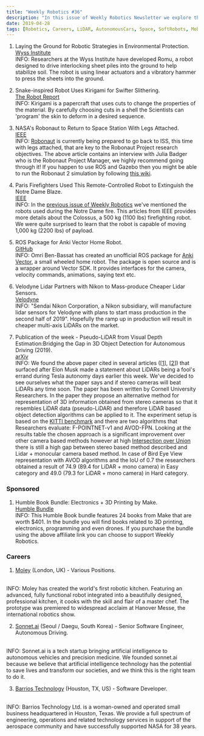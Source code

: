 ```yaml
---
title: "Weekly Robotics #36"
description: "In this issue of Weekly Robotics Newsletter we explore the hot topics of LiDARs, 3 different mobile robots and soft robotics. Enjoy!"
date: 2019-04-28
tags: [Robotics, Careers, LiDAR, AutonomousCars, Space, SoftRobots, MobileRobot, ROS]
---
```


1) Laying the Ground for Robotic Strategies in Environmental Protection.
<br>[Wyss Institute](https://wyss.harvard.edu/laying-the-ground-for-robotic-strategies-in-environmental-protection/)<br>
INFO: Researchers at the Wyss Institute have developed Romu, a robot designed to drive interlocking sheet piles into the ground to help stabilize soil. The robot is using linear actuators and a vibratory hammer to press the sheets into the ground.

2) Snake-inspired Robot Uses Kirigami for Swifter Slithering.
<br>[The Robot Report](https://www.therobotreport.com/snake-inspired-robot-uses-kirigami-for-swifter-slithering/)<br>
INFO: Kirigami is a papercraft that uses cuts to change the properties of the material. By carefully choosing cuts in a shell the Scientists can 'program' the skin to deform in a desired sequence.

3) NASA's Robonaut to Return to Space Station With Legs Attached.
<br>[IEEE](https://spectrum.ieee.org/automaton/robotics/space-robots/nasas-robonaut-to-return-to-iss-with-legs-attached)<br>
INFO: [Robonaut](https://robonaut.jsc.nasa.gov/R2/) is currently being prepared to go back to ISS, this time with legs attached, that are key to the Robonaut Project research objectives. The above article contains an interview with Julia Badger who is the Robonaut Project Manager, we highly recommend going through it! If you happen to use ROS and Gazebo then you might be able to run the Robonaut 2 simulation by following [this wiki](https://gitlab.com/nasa-jsc-robotics/robonaut2/wikis/R2%20Gazebo%20Simulation).

4) Paris Firefighters Used This Remote-Controlled Robot to Extinguish the Notre Dame Blaze.
<br>[IEEE](https://spectrum.ieee.org/automaton/robotics/industrial-robots/colossus-the-firefighting-robot-that-helped-save-notre-dame)<br>
INFO: In the [previous issue of Weekly Robotics](https://weeklyrobotics.com/weekly-robotics-35) we've mentioned the robots used during the Notre Dame fire. This articles from IEEE provides more details about the Colossus, a 500 kg (1100 lbs) firefighting robot. We were quite surprised to learn that the robot is capable of moving 1,000 kg (2200 lbs) of payload.

5) ROS Package for Anki Vector Home Robot.
<br>[GitHub](https://github.com/betab0t/vector_ros)<br>
INFO: Omri Ben-Bassat has created an unofficial ROS package for [Anki Vector](https://www.anki.com/en-us/vector), a small wheeled home robot. The package is open source and is a wrapper around Vector SDK. It provides interfaces for the camera, velocity commands, animations, saying text etc.

6) Velodyne Lidar Partners with Nikon to Mass-produce Cheaper Lidar Sensors.
<br>[Velodyne](https://velodynelidar.com/newsroom/velodyne-lidar-nikon-announce-manufacturing-agreement-for-mass-production-of-velodyne-lidar-sensors/)<br>
INFO: "Sendai Nikon Corporation, a Nikon subsidiary, will manufacture lidar sensors for Velodyne with plans to start mass production in the second half of 2019". Hopefully the ramp up in production will result in cheaper multi-axis LiDARs on the market.

7) Publication of the week - Pseudo-LiDAR from Visual Depth Estimation:Bridging the Gap in 3D Object Detection for Autonomous Driving (2019).
<br>[arXiv](https://arxiv.org/abs/1812.07179)<br>
INFO: We found the above paper cited in several articles ([[1](https://www.therobotreport.com/researchers-back-teslas-non-lidar-approach-to-self-driving-cars/)], [[2](https://gizmodo.com/elon-musk-was-right-cheap-cameras-could-replace-lidar-1834266742)]) that surfaced after Elon Musk made a statement about LiDARs being a fool's errand during Tesla autonomy days earlier this week. We've decided to see ourselves what the paper says and if stereo cameras will beat LiDARs any time soon. The paper has been written by Cornell University Researchers. In the paper they propose an alternative method for representation of 3D information obtained from stereo cameras so that it resembles LiDAR data (pseudo-LiDAR) and therefore LiDAR based object detection algorithms can be applied to it. The experiment setup is based on the [KITTI benchmark](http://www.cvlibs.net/datasets/kitti/) and there are two algorithms that Researchers evaluate: F-POINTNET-v1 and AVOD-FPN. Looking at the results table the chosen approach is a significant improvement over other camera based methods however at high [Intersection over Union](https://www.pyimagesearch.com/2016/11/07/intersection-over-union-iou-for-object-detection/) there is still a high gap between stereo based method described and Lidar + monocular camera based method. In case of Bird Eye View representation with AVOD algorithms and the IoU of 0.7 the researchers obtained a result of 74.9 (89.4 for LiDAR + mono camera) in Easy category and 49.0 (79.3 for LiDAR + mono camera) in Hard category.

### Sponsored

1) Humble Book Bundle: Electronics + 3D Printing by Make.
<br>[Humble Bundle](https://www.humblebundle.com/books/electronics-3d-printing-make-books?partner=weeklyrobotics)<br>
INFO: This Humble Book bundle features 24 books from Make that are worth $401. In the bundle you will find books related to 3D printing, electronics, programming and even drones. If you purchase the bundle using the above affiliate link you can choose to support Weekly Robotics.

### Careers

1) [Moley](https://moleyrobotics.bamboohr.com/jobs/) (London, UK) - Various Positions.
<br>
INFO: Moley has created the world's first robotic kitchen. Featuring an advanced, fully functional robot integrated into a beautifully designed, professional kitchen, it cooks with the skill and flair of a master chef. The prototype was premiered to widespread acclaim at Hanover Messe, the international robotics show.

2) [Sonnet.ai](http://sonnet.ai/job01/) (Seoul / Daegu, South Korea) - Senior Software Engineer, Autonomous Driving.
<br>
INFO: Sonnet.ai is a tech startup bringing artificial intelligence to autonomous vehicles and precision medicine. We founded sonnet.ai because we believe that artificial intelligence technology has the potential to save lives and transform our societies, and we think this is the right team to do it.

3) [Barrios Technology](https://careers-barrios.icims.com/jobs/1460/software-developer/job?mobile=false&width=1020&height=500&bga=true&needsRedirect=false&jan1offset=60&jun1offset=120) (Houston, TX, US) - Software Developer.
<br>
INFO: Barrios Technology Ltd. is a woman-owned and operated small business headquartered in Houston, Texas. We provide a full spectrum of engineering, operations and related technology services in support of the aerospace community and have successfully supported NASA for 38 years.

